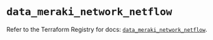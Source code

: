 # `data_meraki_network_netflow`

Refer to the Terraform Registry for docs: [`data_meraki_network_netflow`](https://registry.terraform.io/providers/ciscodevnet/meraki/1.7.1/docs/data-sources/network_netflow).
